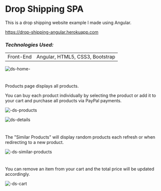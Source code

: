 # Drop Shipping SPA

This is a drop shipping website example I made using Angular.

https://drop-shipping-angular.herokuapp.com
 ### *Technologies Used:*

<table>

<tbody>
	<tr>
		<td>Front-End</td>
		<td>Angular, HTML5, CSS3, Bootstrap</td>
	</tr>
</tbody>
</table>

![ds-home-](https://user-images.githubusercontent.com/80118008/157521186-0c2ab14b-f84b-4009-82d2-8c84a6551b75.gif)

#
Products page displays all products. 

You can buy each product individually by selecting the product or add it to your cart and purchase all products via PayPal payments.

![-ds-products](https://user-images.githubusercontent.com/80118008/157516162-abb9dcb5-705c-402f-9166-3d7f14d9c8ec.gif)

![ds-details](https://user-images.githubusercontent.com/80118008/157515983-a928e59d-b558-457e-a237-c9fa365853e4.gif)
#

The "Similar Products" will display random products each refresh or when redirecting to a new product.

![-ds-similar-products](https://user-images.githubusercontent.com/80118008/157515999-169bd1c8-09d5-40bb-83d8-c9ed6395d077.gif)
#

You can remove an item from your cart and the total price will be updated accordingly.

![-ds-cart](https://user-images.githubusercontent.com/80118008/157516027-1c4ea668-9971-4725-bd1f-c9303f8999f7.gif)
